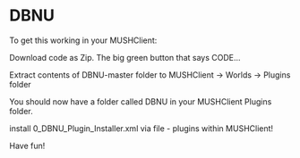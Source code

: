 # DBNU
To get this working in your MUSHClient:

Download code as Zip. The big green button that says CODE...

Extract contents of DBNU-master folder to MUSHClient -> Worlds -> Plugins folder

You should now have a folder called DBNU in your MUSHClient Plugins folder.

install 0_DBNU_Plugin_Installer.xml via file - plugins within MUSHClient!

Have fun!
